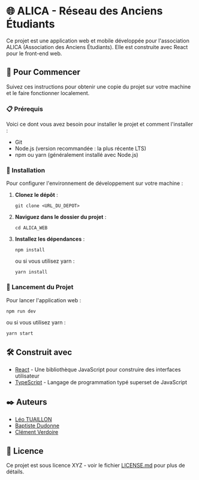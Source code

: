 
# 🌐 ALICA - Réseau des Anciens Étudiants

Ce projet est une application web et mobile développée pour l'association ALICA (Association des Anciens Étudiants). Elle est construite avec React pour le front-end web.

## 🚀 Pour Commencer

Suivez ces instructions pour obtenir une copie du projet sur votre machine et le faire fonctionner localement.

### 📋 Prérequis

Voici ce dont vous avez besoin pour installer le projet et comment l'installer :

- Git
- Node.js (version recommandée : la plus récente LTS)
- npm ou yarn (généralement installé avec Node.js)

### 🔧 Installation

Pour configurer l'environnement de développement sur votre machine :

1. **Clonez le dépôt** :
   ```
   git clone <URL_DU_DEPOT>
   ```

2. **Naviguez dans le dossier du projet** :
   ```
   cd ALICA_WEB
   ```

3. **Installez les dépendances** :
   ```
   npm install
   ```
   ou si vous utilisez yarn :
   ```
   yarn install
   ```

### 🚀 Lancement du Projet

Pour lancer l'application web :

```
npm run dev
```
ou si vous utilisez yarn :
```
yarn start
```

## 🛠️ Construit avec

- [React](https://reactjs.org/) - Une bibliothèque JavaScript pour construire des interfaces utilisateur
- [TypeScript](https://www.typescriptlang.org/) - Langage de programmation typé superset de JavaScript

## ✒️ Auteurs

- [Léo TUAILLON](https://leotuaillon.com/)
- [Baptiste Dudonne](https://github.com/Baltazouu/Baltazouu)
- [Clément Verdoire](https://github.com/cLemzZz5) 

## 📄 Licence

Ce projet est sous licence XYZ - voir le fichier [LICENSE.md](LICENSE.md) pour plus de détails.